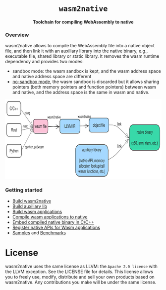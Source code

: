 <div align="center">
  <h1><code>wasm2native</code></h1>
  <p>
    <strong>Toolchain for compiling WebAssembly to native</strong>
  </p>
</div>

### Overview
wasm2native allows to compile the WebAssembly file into a native object file, and then link it with an auxiliary library into the native binary, e.g., executable file, shared library or static library. It removes the wasm runtime dependency and provides two modes:
- sandbox mode: the wasm sandbox is kept, and the wasm address space and native address space are different
- [no-sandbox mode](https://github.com/AndroidWasm/wabt/tree/main/wasm2c#no-sandbox-mode-experimental), the wasm sandbox is discarded but it allows sharing pointers (both memory pointers and function pointers) between wasm and native, and the address space is the same in wasm and native.

<img src="./doc/images/compilation_pipeline.svg" width="1280" height="256" />

### Getting started
- [Build wasm2native](./wasm2native-compiler/README.md)
- [Build auxiliary lib](./wasm2native-vmlib/README.md)
- [Build wasm applications](./doc/build_wasm_app.md)
- [Compile wasm applications to native](./doc/compile_wasm_app_to_native.md)
- [Embed compiled native binary in C/C++](./doc/embed_compiled_native.md)
- [Register native APIs for Wasm applications](./doc/register_native_api.md)
- [Samples](./samples) and [Benchmarks](./tests/benchmarks)

License
=======
wasm2native uses the same license as LLVM: the `Apache 2.0 license` with the LLVM exception. See the LICENSE file for details.
This license allows you to freely use, modify, distribute and sell your own products based on wasm2native.
Any contributions you make will be under the same license.
